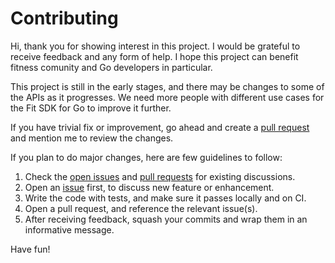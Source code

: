 # Contributing

Hi, thank you for showing interest in this project. I would be grateful to receive feedback and any form of help.
I hope this project can benefit fitness comunity and Go developers in particular.

This project is still in the early stages, and there may be changes to some of the APIs as it progresses.
We need more people with different use cases for the Fit SDK for Go to improve it further.

If you have trivial fix or improvement, go ahead and create a [pull request][prs] and mention me to review the changes.

If you plan to do major changes, here are few guidelines to follow:
  1. Check the [open issues][issues] and [pull requests][prs] for existing discussions.
  1. Open an [issue][issues] first, to discuss new feature or enhancement.
  1. Write the code with tests, and make sure it passes locally and on CI.
  1. Open a pull request, and reference the relevant issue(s).
  1. After receiving feedback, squash your commits and wrap them in an informative message.

Have fun!

[issues]: https://github.com/muktihari/fit/issues
[prs]: https://github.com/muktihari/fit/pulls